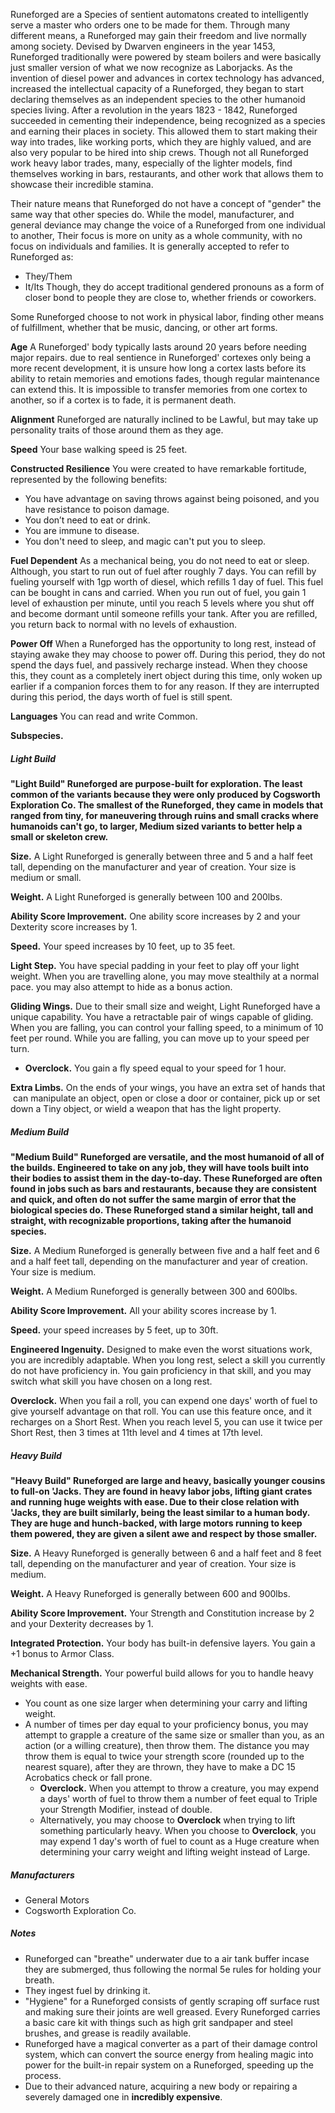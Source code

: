 Runeforged are a Species of sentient automatons created to intelligently serve a master who orders one to be made for them. Through many different means, a Runeforged may gain their freedom and live normally among society. Devised by Dwarven engineers in the year 1453, Runeforged traditionally were powered by steam boilers and were basically just smaller version of what we now recognize as Laborjacks. As the invention of diesel power and advances in cortex technology has advanced, increased the intellectual capacity of a Runeforged, they began to start declaring themselves as an independent species to the other humanoid species living. After a revolution in the years 1823 - 1842, Runeforged succeeded in cementing their independence, being recognized as a species and earning their places in society. This allowed them to start making their way into trades, like working ports, which they are highly valued, and are also very popular to be hired into ship crews. Though not all Runeforged work heavy labor trades, many, especially of the lighter models, find themselves working in bars, restaurants, and other work that allows them to showcase their incredible stamina.

Their nature means that Runeforged do not have a concept of "gender" the same way that other species do. While the model, manufacturer, and general deviance may change the voice of a Runeforged from one individual to another, Their focus is more on unity as a whole community, with no focus on individuals and families. It is generally accepted to refer to Runeforged as:
- They/Them
- It/Its
Though, they do accept traditional gendered pronouns as a form of closer bond to people they are close to, whether friends or coworkers.

Some Runeforged choose to not work in physical labor, finding other means of fulfillment, whether that be music, dancing, or other art forms.

**Age**
A Runeforged' body typically lasts around 20 years before needing major repairs. due to real sentience in Runeforged' cortexes only being a more recent development, it is unsure how long a cortex lasts before its ability to retain memories and emotions fades, though regular maintenance can extend this. It is impossible to transfer memories from one cortex to another, so if a cortex is to fade, it is permanent death.

**Alignment**
Runeforged are naturally inclined to be Lawful, but may take up personality traits of those around them as they age.

**Speed**
Your base walking speed is 25 feet.

**Constructed Resilience**
You were created to have remarkable fortitude, represented by the following benefits:
- You have advantage on saving throws against being poisoned, and you have resistance to poison damage.
- You don’t need to eat or drink.
- You are immune to disease.
- You don't need to sleep, and magic can't put you to sleep.

**Fuel Dependent**
As a mechanical being, you do not need to eat or sleep. Although, you start to run out of fuel after roughly 7 days. You can refill by fueling yourself with 1gp worth of diesel, which refills 1 day of fuel. This fuel can be bought in cans and carried. When you run out of fuel, you gain 1 level of exhaustion per minute, until you reach 5 levels where you shut off and become dormant until someone refills your tank. After you are refilled, you return back to normal with no levels of exhaustion.

**Power Off**
When a Runeforged has the opportunity to long rest, instead of staying awake they may choose to power off. During this period, they do not spend the days fuel, and passively recharge instead. When they choose this, they count as a completely inert object during this time, only woken up earlier if a companion forces them to for any reason. If they are interrupted during this period, the days worth of fuel is still spent.

**Languages**
You can read and write Common.

**Subspecies.**

##### Light Build
**"Light Build" Runeforged are purpose-built for exploration. The least common of the variants because they were only produced by Cogsworth Exploration Co. The smallest of the Runeforged, they came in models that ranged from tiny, for maneuvering through ruins and small cracks where humanoids can't go, to larger, Medium sized variants to better help a small or skeleton crew.**

**Size.** A Light Runeforged is generally between three and 5 and a half feet tall, depending on the manufacturer and year of creation. Your size is medium or small.

**Weight.** A Light Runeforged is generally between 100 and 200lbs.

**Ability Score Improvement.** One ability score increases by 2 and your Dexterity score increases by 1.

**Speed.** Your speed increases by 10 feet, up to 35 feet. 

**Light Step.** You have special padding in your feet to play off your light weight. When you are travelling alone, you may move stealthily at a normal pace. you may also attempt to hide as a bonus action.

**Gliding Wings.**  Due to their small size and weight, Light Runeforged have a unique capability. You have a retractable pair of wings capable of gliding. When you are falling, you can control your falling speed, to a minimum of 10 feet per round. While you are falling, you can move up to your speed per turn.
- **Overclock.** You gain a fly speed equal to your speed for 1 hour.

**Extra Limbs.** On the ends of your wings, you have an extra set of hands that  can manipulate an object, open or close a door or container, pick up or set down a Tiny object, or wield a weapon that has the light property. 

##### Medium Build
**"Medium Build" Runeforged are versatile, and the most humanoid of all of the builds. Engineered to take on any job, they will have tools built into their bodies to assist them in the day-to-day. These Runeforged are often found in jobs such as bars and restaurants, because they are consistent and quick, and often do not suffer the same margin of error that the biological species do. These Runeforged stand a similar height, tall and straight, with recognizable proportions, taking after the humanoid species.**

**Size.** A Medium Runeforged is generally between five and a half feet and 6 and a half feet tall, depending on the manufacturer and year of creation. Your size is medium.

**Weight.** A Medium Runeforged is generally between 300 and 600lbs.

**Ability Score Improvement.** All your ability scores increase by 1.

**Speed.** your speed increases by 5 feet, up to 30ft.

**Engineered Ingenuity.** Designed to make even the worst situations work, you are incredibly adaptable. When you long rest, select a skill you currently do not have proficiency in. You gain proficiency in that skill, and you may switch what skill you have chosen on a long rest.

**Overclock.** When you fail a roll, you can expend one days' worth of fuel to give yourself advantage on that roll. You can use this feature once, and it recharges on a Short Rest. When you reach level 5, you can use it twice per Short Rest, then 3 times at 11th level and 4 times at 17th level. 

##### Heavy Build
**"Heavy Build" Runeforged are large and heavy, basically younger cousins to full-on 'Jacks. They are found in heavy labor jobs, lifting giant crates and running huge weights with ease. Due to their close relation with 'Jacks, they are built similarly, being the least similar to a human body. They are huge and hunch-backed, with large motors running to keep them powered, they are given a silent awe and respect by those smaller.**

**Size.** A Heavy Runeforged is generally between 6 and a half feet and 8 feet tall, depending on the manufacturer and year of creation. Your size is medium.

**Weight.** A Heavy Runeforged is generally between 600 and 900lbs.

**Ability Score Improvement.** Your Strength and Constitution increase by 2 and your Dexterity decreases by 1.

**Integrated Protection.** Your body has built-in defensive layers. You gain a +1 bonus to Armor Class.

**Mechanical Strength.** Your powerful build allows for you to handle heavy weights with ease.
- You count as one size larger when determining your carry and lifting weight.
- A number of times per day equal to your proficiency bonus, you may attempt to grapple a creature of the same size or smaller than you, as an action (or a willing creature), then throw them. The distance you may throw them is equal to twice your strength score (rounded up to the nearest square), after they are thrown, they have to make a DC 15 Acrobatics check or fall prone.
	- **Overclock.** When you attempt to throw a creature, you may expend a days' worth of fuel to throw them a number of feet equal to Triple your Strength Modifier, instead of double.
	- Alternatively, you may choose to **Overclock** when trying to lift something particularly heavy. When you choose to **Overclock**, you may expend 1 day's worth of fuel to count as a Huge creature when determining your carry weight and lifting weight instead of Large.

##### Manufacturers

- General Motors
- Cogsworth Exploration Co.
##### Notes

- Runeforged can "breathe" underwater due to a air tank buffer incase they are submerged, thus following the normal 5e rules for holding your breath.
- They ingest fuel by drinking it.
- "Hygiene" for a Runeforged consists of gently scraping off surface rust and making sure their joints are well greased. Every Runeforged carries a basic care kit with things such as high grit sandpaper and steel brushes, and grease is readily available.
- Runeforged have a magical converter as a part of their damage control system, which can convert the source energy from healing magic into power for the built-in repair system on a Runeforged, speeding up the process.
- Due to their advanced nature, acquiring a new body or repairing a severely damaged one in **incredibly expensive**.  